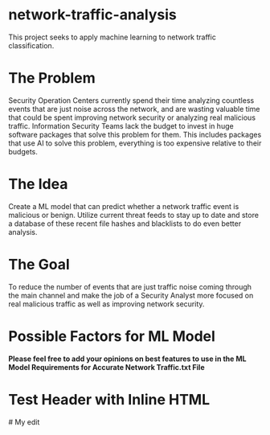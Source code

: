 # network-traffic-analysis
This project seeks to apply machine learning to network traffic classification.

# The Problem
Security Operation Centers currently spend their time analyzing countless events that are just noise across the network, and are wasting valuable time that could be spent improving network security or analyzing real malicious traffic.
Information Security Teams lack the budget to invest in huge software packages that solve this problem for them. This includes packages that use AI to solve this problem, everything is too expensive relative to their budgets.

# The Idea
Create a ML model that can predict whether a network traffic event is malicious or benign. Utilize current threat feeds to stay up to date and store a database of these recent file hashes and blacklists to do even better analysis.

# The Goal
To reduce the number of events that are just traffic noise coming through the main channel and make the job of a Security Analyst more focused on real malicious traffic as well as improving network security. 

# Possible Factors for ML Model
 **Please feel free to add your opinions on best features to use in the ML Model Requirements for Accurate Network Traffic.txt File**
<h1>Test Header with Inline HTML</h1>
# My edit
